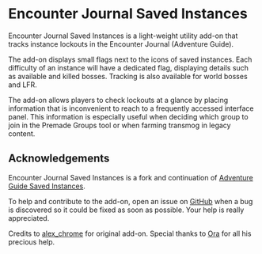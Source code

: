 # Encounter Journal Saved Instances
Encounter Journal Saved Instances is a light-weight utility add-on that tracks instance lockouts in the Encounter Journal (Adventure Guide).

The add-on displays small flags next to the icons of saved instances. Each difficulty of an instance will have a dedicated flag, displaying details such as available and killed bosses. Tracking is also available for world bosses and LFR.

The add-on allows players to check lockouts at a glance by placing information that is inconvenient to reach to a frequently accessed interface panel. This information is especially useful when deciding which group to join in the Premade Groups tool or when farming transmog in legacy content.

## Acknowledgements
Encounter Journal Saved Instances is a fork and continuation of [Adventure Guide Saved Instances](https://wow.curseforge.com/projects/adventure-guide-saved-instances). 

To help and contribute to the add-on, open an issue on [GitHub](https://github.com/Meivyn/EncounterJournalSavedInstances/issues) when a bug is discovered so it could be fixed as soon as possible. Your help is really appreciated.

Credits to [alex_chrome](https://wow.curseforge.com/members/alex_chrome)
for original add-on. Special thanks to [Ora](https://wago.io/) for all his precious help.
